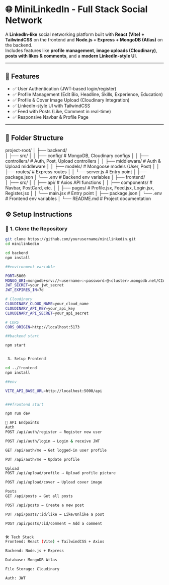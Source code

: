 # 🌐 MiniLinkedIn - Full Stack Social Network

A **LinkedIn-like** social networking platform built with **React (Vite) + TailwindCSS** on the frontend and **Node.js + Express + MongoDB (Atlas)** on the backend.  
Includes features like **profile management**, **image uploads (Cloudinary)**, **posts with likes & comments**, and a **modern LinkedIn-style UI**.

---

## 🚀 **Features**
- ✅ User Authentication (JWT-based login/register)
- ✅ Profile Management (Edit Bio, Headline, Skills, Experience, Education)
- ✅ Profile & Cover Image Upload (Cloudinary Integration)
- ✅ LinkedIn-style UI with TailwindCSS
- ✅ Feed with Posts (Like, Comment in real-time)
- ✅ Responsive Navbar & Profile Page

---

## 📂 **Folder Structure**
project-root/
│
├── backend/                
│   ├── src/
│   │   ├── config/         # MongoDB, Cloudinary configs
│   │   ├── controllers/    # Auth, Post, Upload controllers
│   │   ├── middleware/     # Auth & Upload middleware
│   │   ├── models/         # Mongoose models (User, Post)
│   │   ├── routes/         # Express routes
│   │   └── server.js       # Entry point
│   ├── package.json
│   └── .env                # Backend env variables
│
├── frontend/               
│   ├── src/
│   │   ├── api/            # Axios API functions
│   │   ├── components/     # Navbar, PostCard, etc.
│   │   ├── pages/          # Profile.jsx, Feed.jsx, Login.jsx, Register.jsx
│   │   └── main.jsx        # Entry point
│   ├── package.json
│   └── .env                # Frontend env variables
│
└── README.md               # Project documentation


## ⚙️ **Setup Instructions**

### 🔹 **1. Clone the Repository**
```bash
git clone https://github.com/yourusername/minilinkedin.git
cd minilinkedin

cd backend
npm install

##environment variable

PORT=5000
MONGO_URI=mongodb+srv://<username>:<password>@<cluster>.mongodb.net/CIAANcommunity
JWT_SECRET=your_jwt_secret
JWT_EXPIRES_IN=7d

# Cloudinary
CLOUDINARY_CLOUD_NAME=your_cloud_name
CLOUDINARY_API_KEY=your_api_key
CLOUDINARY_API_SECRET=your_api_secret

# CORS
CORS_ORIGIN=http://localhost:5173

##backend start

npm start


 3. Setup Frontend

cd ../frontend
npm install

##env

VITE_API_BASE_URL=http://localhost:5000/api


###frontend start 

npm run dev

🔗 API Endpoints
Auth
POST /api/auth/register → Register new user

POST /api/auth/login → Login & receive JWT

GET /api/auth/me → Get logged-in user profile

PUT /api/auth/me → Update profile

Upload
POST /api/upload/profile → Upload profile picture

POST /api/upload/cover → Upload cover image

Posts
GET /api/posts → Get all posts

POST /api/posts → Create a new post

PUT /api/posts/:id/like → Like/Unlike a post

POST /api/posts/:id/comment → Add a comment


🛠️ Tech Stack
Frontend: React (Vite) + TailwindCSS + Axios

Backend: Node.js + Express

Database: MongoDB Atlas

File Storage: Cloudinary

Auth: JWT